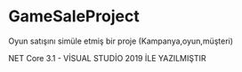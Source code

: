 # GameSaleProject
Oyun satışını simüle etmiş bir proje (Kampanya,oyun,müşteri)

NET Core 3.1 - VİSUAL STUDİO 2019 İLE YAZILMIŞTIR
